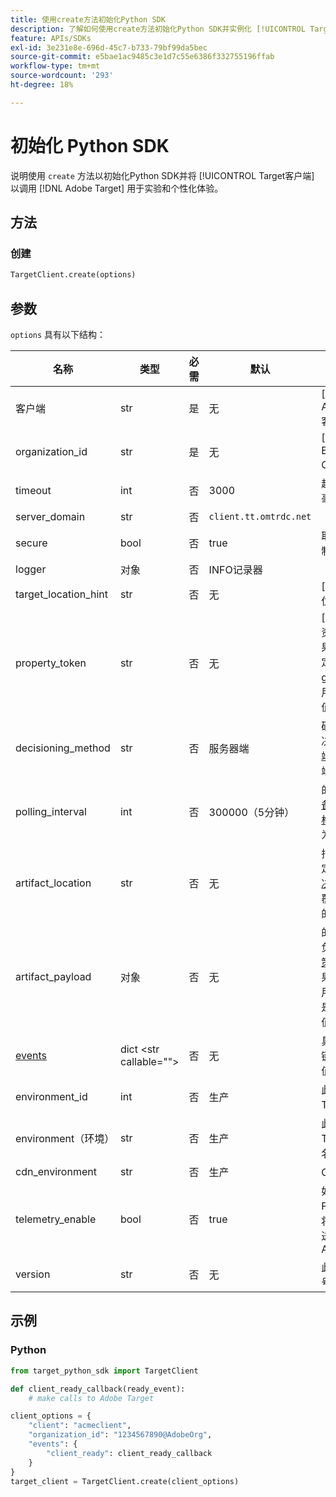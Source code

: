```yaml
---
title: 使用create方法初始化Python SDK
description: 了解如何使用create方法初始化Python SDK并实例化 [!UICONTROL TargetClient] 以调用 [!DNL Adobe Target] 用于实验和个性化体验。
feature: APIs/SDKs
exl-id: 3e231e8e-696d-45c7-b733-79bf99da5bec
source-git-commit: e5bae1ac9485c3e1d7c55e6386f332755196ffab
workflow-type: tm+mt
source-wordcount: '293'
ht-degree: 18%

---
```


# 初始化 Python SDK

说明使用 `create` 方法以初始化Python SDK并将 [!UICONTROL Target客户端] 以调用 [!DNL Adobe Target] 用于实验和个性化体验。

## 方法

### 创建

```python {line-numbers="true"}
TargetClient.create(options)
```

## 参数

`options` 具有以下结构：

| 名称 | 类型 | 必需 | 默认 | 描述 |
| --- | --- | --- | --- | --- |
| 客户端 | str | 是 | 无 | [!UICONTROL Adobe Target客户端ID] |
| organization_id | str | 是 | 无 | [!UICONTROL Experience Cloud组织ID] |
| timeout | int | 否 | 3000 | 超时时间（以毫秒为单位） |
| server_domain | str | 否 | `client.tt.omtrdc.net` |  | 覆盖默认主机名 |
| secure | bool | 否 | true | 取消设置以强制HTTP方案 |
| logger | 对象 | 否 | INFO记录器 |  | 替换默认信息记录器 |
| target_location_hint | str | 否 | 无 | [!DNL Target] 位置提示 |
| property_token | str | 否 | 无 | [!DNL Target] 资产令牌。 如果在此处指定，则所有get_offers调用都将使用此值。 |
| decisioning_method | str | 否 | 服务器端 | 确定要使用的决策方法([设备端](/help/dev/implement/server-side/sdk-guides/on-device-decisioning/overview.md)，服务器端，混合) |
| polling_interval | int | 否 | 300000（5分钟） | 的轮询间隔 [设备上决策规则构件](/help/dev/implement/server-side/sdk-guides/on-device-decisioning/rule-artifact-overview.md) （以毫秒为单位） |
| artifact_location | str | 否 | 无 | 指向的完全限定URL [设备上决策规则构件](/help/dev/implement/server-side/sdk-guides/on-device-decisioning/rule-artifact-overview.md). 覆盖内部确定的位置。 |
| artifact_payload | 对象 | 否 | 无 | 的JSON有效负荷 [设备上决策规则构件](/help/dev/implement/server-side/sdk-guides/on-device-decisioning/rule-artifact-overview.md). 如果指定，将使用该值，而不是从URL请求值。 |
| [events](sdk-events.md) | dict &lt;str callable=&quot;&quot;> | 否 | 无 | 具有事件名称键和回调函数值的可选对象 |
| environment_id | int | 否 | 生产 | 此 [!DNL Target] 环境Id |
| environment（环境） | str | 否 | 生产 | 此 [!DNL Target] 环境名称 |
| cdn_environment | str | 否 | 生产 | CDN环境名称 |
| telemetry_enable | bool | 否 | true | 如果设置为False，将不会将遥测数据发送到 [!DNL Adobe] |
| version | str | 否 | 无 | 此SDK的版本号 |

## 示例

### Python

```python {line-numbers="true"}
from target_python_sdk import TargetClient

def client_ready_callback(ready_event):
    # make calls to Adobe Target

client_options = {
    "client": "acmeclient",
    "organization_id": "1234567890@AdobeOrg",
    "events": {
        "client_ready": client_ready_callback
    }
}
target_client = TargetClient.create(client_options)
```
